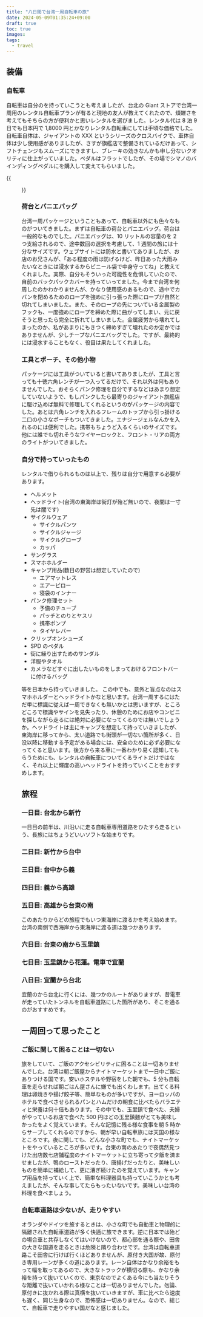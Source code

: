 ```yaml
---
title: "八日間で台湾一周自転車の旅"
date: 2024-05-09T01:35:24+09:00
draft: true
toc: true
images:
tags:
  - travel
---
```


## 装備

### 自転車

自転車は自分のを持っていこうとも考えましたが、台北の Giant ストアで台湾一周用のレンタル自転車プランが有ると現地の友人が教えてくれたので、煩雑さを考えてもそちらの方が便利かと思いレンタルを選びました。レンタル代は 8 泊 9 日でも日本円で 1,8000 円とかなりレンタル自転車にしては手頃な価格でした。自転車自体は、ジャイアントの XXX というシリーズのクロスバイクで、車体自体は少し使用感がありましたが、さすが旗艦店で整備されているだけあって、シフトチェンジもスムーズにできますし、ブレーキの効きなんかも申し分ないクオリティに仕上がっていました。ペダルはフラットでしたが、その場でシマノのバインディングペダルにを購入して変えてもらいました。

{{<figure caption="初日、出発直前" src="/posts/cycling-around-taiwan/bike-and-me.jpg">}}

### 荷台とパニエバッグ

台湾一周パッケージということもあって、自転車以外にも色々なものがついてきました。まずは自転車の荷台とパニエバッグ。荷台は一般的なものでした。パニエバッグは、10 リットルの容量のを 2 つ支給されるので、途中数回の選択を考慮して、1 週間の旅には十分なサイズです。ウェブサイトには防水と書いてありましたが、お店のお兄さんが、「ある程度の雨は防げるけど、昨日あった大雨みたいなときには浸水するからビニール袋で中身守ってね」と教えてくれました。実際、自分もそういった可能性を危惧していたので、自前のバックパックカバーを持っていってました。今まで台湾を何周したのかわかりませんが、かなり使用感のあるもので、途中でカバンを閉めるためのロープを強めに引っ張った際にロープが自然と切れてしまいました。また、そのロープの先についている金属製のフックも、一度強めにロープを締めた際に曲がってしまい、元に戻そうと思ったら完全に折れてしまいました。金属疲労から壊れてしまったのか、私があまりにもきつく締めすぎて壊れたのか定かではありませんが、少しチープなパニエバッグでした。ですが、最終的には浸水することもなく、役目は果たしてくれました。

### 工具とポーチ、その他小物

パッケージには工具がついていると書いてありましたが、工具と言っても十徳六角レンチが一つ入ってるだけで、それ以外は何もありませんでした。おそらくパンク修理を自分でするなどはあまり想定していないようで、もしパンクしたら最寄りのジャイアント旗艦店に駆け込めば無料で修理してくれるというのがパッケージの内容でした。あとは六角レンチを入れるフレームのトップから引っ掛ける二口の小さなポーチもついてきました。エナジージェルなんかを入れるのには便利でした。携帯もちょうど入るくらいのサイズです。他には誰でも切れそうなワイヤーロックと、フロント・リアの両方のライトがついてきました。

### 自分で持っていったもの

レンタルで借りられるものは以上で、残りは自分で用意する必要があります。

- ヘルメット
- ヘッドライト(台湾の東海岸は街灯が殆ど無いので、夜間は一寸先は闇です)
- サイクルウェア
  - サイクルパンツ
  - サイクルジャージ
  - サイクルグローブ
  - カッパ
- サングラス
- スマホホルダー
- キャンプ用品(数日の野営は想定していたので)
  - エアマットレス
  - エアーピロー
  - 寝袋のインナー
- パンク修理セット
  - 予備のチューブ
  - パッチとのりとヤスリ
  - 携帯ポンプ
  - タイヤレバー
- クリップオンシューズ
- SPD のペダル
- 街に繰り出すためのサンダル
- 洋服やタオル
- カメラなどすぐに出したいものをしまっておけるフロントバーに付けるバッグ

等を日本から持っていきました。
この中でも、意外と盲点なのはスマホホルダーとヘッドライトかなと思います。台湾一周するにはただ単に標識に従えば一周できなくも無いかとは思いますが、ところどころで標識やサインを見失ったり、休憩のためにお店やコンビニを探しながら走るには絶対に必要になってくるのでは無いでしょうか。ヘッドライトは主にキャンプを想定して持っていきましたが、東海岸に移ってから、太い道路でも街頭が一切ない箇所が多く、日没以降に移動する予定がある場合には、安全のために必ず必要になってくると思います。後方から来る車に一番わかり易く認知してもらうためにも、レンタルの自転車についてくるライトだけではなく、それ以上に輝度の高いヘッドライトを持っていくことをおすすめします。

## 旅程

### 一日目: 台北から新竹

一日目の前半は、川沿いに走る自転車専用道路をひたすら走るという、長旅にはちょうどいいソフトな始まりです。

### 二日目: 新竹から台中

### 三日目: 台中から義

### 四日目: 義から高雄

### 五日目: 高雄から台東の南

このあたりからどの旅程でもいつ東海岸に渡るかを考え始めます。台湾の南側で西海岸から東海岸に渡る道は幾つかあります。

### 六日目: 台東の南から玉里鎮

### 七日目: 玉里鎮から花蓮。電車で宜蘭

### 八日目: 宜蘭から台北

宜蘭のから台北に行くには、幾つかのルートがありますが、昔電車が走っていたトンネルを自転車道路にした箇所があり、そこを通るのがおすすめです。

## 一周回って思ったこと

### ご飯に関して困ることは一切ない

旅をしていて、ご飯のアクセシビリティに困ることは一切ありませんでした。台湾は朝ご飯屋からナイトマーケットまで一日中ご飯にありつける国です。安いホステルや野宿をした朝でも、5 分も自転車を走らせれば朝ごはん屋さんに嫌でも出くわします。出てくる料理は卵焼きや揚げ餃子等、簡単なものが多いですが、ヨーロッパのホテルで食べさせられるパンとハムだけの朝食に比べたらバラエティと栄養は何十倍もあります。その中でも、玉里鎮で食べた、夫婦がやっているお店で食べた 500 円ほどの玉里鎮麺がとても美味しかったをよく覚えています。そんな記憶に残る様な食事を朝 5 時からサーブしてくれるのですから、朝が早い自転車旅には天国の様なところです。夜に関しても、どんな小さな町でも、ナイトマーケットをやっているところが多いです。台東の南のあたりで夜偶然見つけた出店数七店舗程度のナイトマーケットに立ち寄って夕飯を済ませましたが、鴨のローストだったり、唐揚げだったりと、美味しいものを簡単に補給して、更に漕ぎ続けたのを覚えています。キャンプ用品を持っていく上で、簡単な料理器具も持っていこうかとも考えましたが、そんな事してたらもったいないです。美味しい台湾の料理を食べましょう。

### 自転車道路は少ないが、走りやすい

オランダやドイツを旅するときは、小さな町でも自動車と物理的に隔離された自転車道路が多く快適に旅できます。逆に日本では殆どの場合車と共存しなくてはいけないので、都心部を通る際や、田舎の大きな国道を走るときは危険と隣り合わせです。台湾は自転車道路こそ田舎に行けば行くほどありませんが、原付き大国が故、原付き専用レーンが多くの道にあります。レーン自体はかなり余裕をもって幅を取ってあるので、大きなトラックが横切る際も、かなり余裕を持って抜いていくので、東京なのでよくある今にも当たりそうな距離で抜いていかれる様なことは一切ありませんでした。勿論、原付きに抜かれる際は真横を抜いていきますが、車に比べたら速度も遅く、同じ生身なので、恐怖感は一切ありません。なので、総じて、自転車で走りやすい国だなと感じました。
